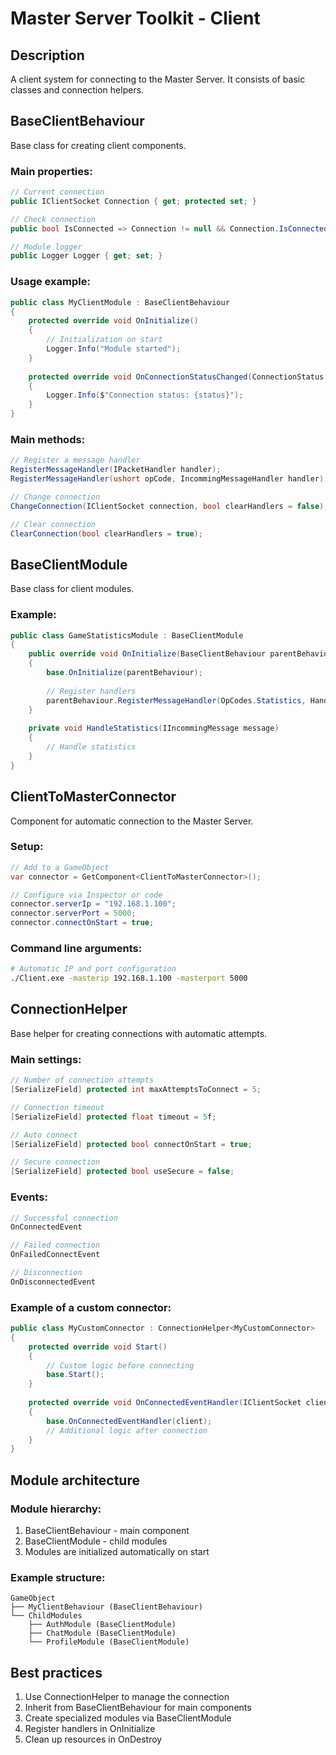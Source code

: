 # Master Server Toolkit - Client

## Description
A client system for connecting to the Master Server. It consists of basic classes and connection helpers.

## BaseClientBehaviour

Base class for creating client components.

### Main properties:
```csharp
// Current connection
public IClientSocket Connection { get; protected set; }

// Check connection
public bool IsConnected => Connection != null && Connection.IsConnected;

// Module logger
public Logger Logger { get; set; }
```

### Usage example:
```csharp
public class MyClientModule : BaseClientBehaviour
{
    protected override void OnInitialize()
    {
        // Initialization on start
        Logger.Info("Module started");
    }
    
    protected override void OnConnectionStatusChanged(ConnectionStatus status)
    {
        Logger.Info($"Connection status: {status}");
    }
}
```

### Main methods:
```csharp
// Register a message handler
RegisterMessageHandler(IPacketHandler handler);
RegisterMessageHandler(ushort opCode, IncommingMessageHandler handler);

// Change connection
ChangeConnection(IClientSocket connection, bool clearHandlers = false);

// Clear connection
ClearConnection(bool clearHandlers = true);
```

## BaseClientModule

Base class for client modules.

### Example:
```csharp
public class GameStatisticsModule : BaseClientModule
{
    public override void OnInitialize(BaseClientBehaviour parentBehaviour)
    {
        base.OnInitialize(parentBehaviour);
        
        // Register handlers
        parentBehaviour.RegisterMessageHandler(OpCodes.Statistics, HandleStatistics);
    }
    
    private void HandleStatistics(IIncommingMessage message)
    {
        // Handle statistics
    }
}
```

## ClientToMasterConnector

Component for automatic connection to the Master Server.

### Setup:
```csharp
// Add to a GameObject
var connector = GetComponent<ClientToMasterConnector>();

// Configure via Inspector or code
connector.serverIp = "192.168.1.100";
connector.serverPort = 5000;
connector.connectOnStart = true;
```

### Command line arguments:
```bash
# Automatic IP and port configuration
./Client.exe -masterip 192.168.1.100 -masterport 5000
```

## ConnectionHelper

Base helper for creating connections with automatic attempts.

### Main settings:
```csharp
// Number of connection attempts
[SerializeField] protected int maxAttemptsToConnect = 5;

// Connection timeout
[SerializeField] protected float timeout = 5f;

// Auto connect
[SerializeField] protected bool connectOnStart = true;

// Secure connection
[SerializeField] protected bool useSecure = false;
```

### Events:
```csharp
// Successful connection
OnConnectedEvent

// Failed connection
OnFailedConnectEvent

// Disconnection
OnDisconnectedEvent
```

### Example of a custom connector:
```csharp
public class MyCustomConnector : ConnectionHelper<MyCustomConnector>
{
    protected override void Start()
    {
        // Custom logic before connecting
        base.Start();
    }
    
    protected override void OnConnectedEventHandler(IClientSocket client)
    {
        base.OnConnectedEventHandler(client);
        // Additional logic after connection
    }
}
```

## Module architecture

### Module hierarchy:
1. BaseClientBehaviour - main component
2. BaseClientModule - child modules
3. Modules are initialized automatically on start

### Example structure:
```
GameObject
├── MyClientBehaviour (BaseClientBehaviour)
└── ChildModules
    ├── AuthModule (BaseClientModule)
    ├── ChatModule (BaseClientModule)
    └── ProfileModule (BaseClientModule)
```

## Best practices
1. Use ConnectionHelper to manage the connection
2. Inherit from BaseClientBehaviour for main components
3. Create specialized modules via BaseClientModule
4. Register handlers in OnInitialize
5. Clean up resources in OnDestroy

